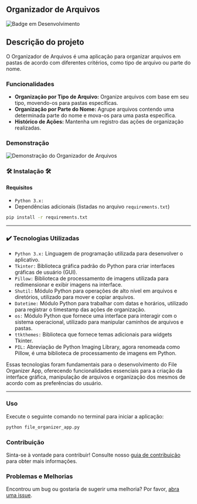 ## Organizador de Arquivos

![Badge em Desenvolvimento](http://img.shields.io/static/v1?label=STATUS&message=EM%20DESENVOLVIMENTO&color=GREEN&style=for-the-badge)

## Descrição do projeto 

O Organizador de Arquivos é uma aplicação para organizar arquivos em pastas de acordo com diferentes critérios, como tipo de arquivo ou parte do nome.

### Funcionalidades

- **Organização por Tipo de Arquivo:** Organize arquivos com base em seu tipo, movendo-os para pastas específicas.
- **Organização por Parte do Nome:** Agrupe arquivos contendo uma determinada parte do nome e mova-os para uma pasta específica.
- **Histórico de Ações:** Mantenha um registro das ações de organização realizadas.

### Demonstração

![Demonstração do Organizador de Arquivos](https://github.com/GustavoDuranBR/App_Organizador_de_Arquivos/assets/81047389/058b2f7a-0347-43d9-ba91-b1dd957d53a0)

### 🛠️ Instalação 🛠️ 

#### Requisitos

- ``Python 3.x:``
- Dependências adicionais (listadas no arquivo `requirements.txt`)

```bash
pip install -r requirements.txt
```
---

### ✔️ Tecnologias Utilizadas

- ``Python 3.x:`` Linguagem de programação utilizada para desenvolver o aplicativo.
- ``Tkinter:`` Biblioteca gráfica padrão do Python para criar interfaces gráficas de usuário (GUI).
- ``Pillow:`` Biblioteca de processamento de imagens utilizada para redimensionar e exibir imagens na interface.
- ``Shutil:`` Módulo Python para operações de alto nível em arquivos e diretórios, utilizado para mover e copiar arquivos.
- ``Datetime:`` Módulo Python para trabalhar com datas e horários, utilizado para registrar o timestamp das ações de organização.
- ``os:`` Módulo Python que fornece uma interface para interagir com o sistema operacional, utilizado para manipular caminhos de arquivos e pastas.
- ``ttkthemes:`` Biblioteca que fornece temas adicionais para widgets Tkinter.
- ``PIL:`` Abreviação de Python Imaging Library, agora renomeada como Pillow, é uma biblioteca de processamento de imagens em Python.
  
Essas tecnologias foram fundamentais para o desenvolvimento do File Organizer App, oferecendo funcionalidades essenciais para a criação da interface gráfica, manipulação de arquivos e organização dos mesmos de acordo com as preferências do usuário.

--- 

### Uso

Execute o seguinte comando no terminal para iniciar a aplicação:

```bash
python file_organizer_app.py
```

### Contribuição

Sinta-se à vontade para contribuir! Consulte nosso [guia de contribuição](CONTRIBUTING.md) para obter mais informações.

### Problemas e Melhorias

Encontrou um bug ou gostaria de sugerir uma melhoria? Por favor, [abra uma issue](https://github.com/GustavoDuranBR/App_Organizador_de_Arquivos/issues).
